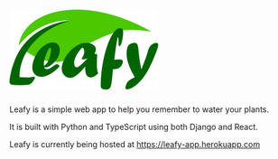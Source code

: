 # ![Leafy](static/logos/full_logo.svg?raw=true "Title")
Leafy is a simple web app to help you remember to water your plants.

It is built with Python and TypeScript using both Django and React.

Leafy is currently being hosted at https://leafy-app.herokuapp.com